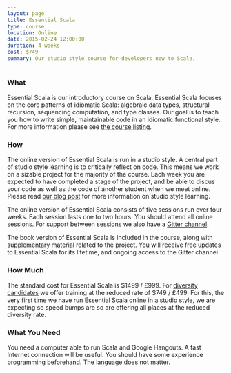 ```yaml
---
layout: page
title: Essential Scala 
type: course
location: Online
date: 2015-02-24 12:00:00
duration: 4 weeks 
cost: $749
summary: Our studio style course for developers new to Scala.
---
```

### What

Essential Scala is our introductory course on Scala.
Essential Scala focuses on the core patterns of idiomatic Scala: algebraic data types, structural recursion, sequencing computation, and type classes.
Our goal is to teach you how to write simple, maintainable code in an idiomatic functional style.
For more information please see [the course listing](/training/courses/essential-scala).

### How

The online version of Essential Scala is run in a studio style.
A central part of studio style learning is to critically reflect on code.
This means we work on a sizable project for the majority of the course.
Each week you are expected to have completed a stage of the project,
and be able to discus your code as well as the code of another student when we meet online.
Please read [our blog post](/blog/rethinking-online-training) for more information on studio style learning.

The online version of Essential Scala consists of five sessions run over four weeks.
Each session lasts one to two hours.
You should attend all online sessions.
For support between sessions we also have a [Gitter channel]().

The book version of Essential Scala is included in the course,
along with supplementary material related to the project.
You will receive free updates to Essential Scala for its lifetime,
and ongoing access to the Gitter channel.

### How Much

The standard cost for Essential Scala is $1499 / £999.
For [diversity candidates]() we offer training at the reduced rate of $749 / £499.
For this, the very first time we have run Essential Scala online in a studio style,
we are expecting so speed bumps are so are offering all places at the reduced diversity rate. 

### What You Need

You need a computer able to run Scala and Google Hangouts.
A fast Internet connection will be useful.
You should have some experience programming beforehand.
The language does not matter.
